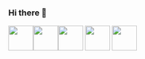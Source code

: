 ### Hi there 👋

<!--
**fsentin/fsentin** is a ✨ _special_ ✨ repository because its `README.md` (this file) appears on your GitHub profile.

Here are some ideas to get you started:

- 🔭 I’m currently working on ...
- 🌱 I’m currently learning ...
- 👯 I’m looking to collaborate on ...
- 🤔 I’m looking for help with ...
- 💬 Ask me about ...
- 📫 How to reach me: ...
- 😄 Pronouns: ...
- ⚡ Fun fact: ...
-->

<img height=50 src="https://cdn.jsdelivr.net/gh/devicons/devicon/icons/python/python-original.svg"/><img height=50 src="https://cdn.jsdelivr.net/gh/devicons/devicon/icons/java/java-original.svg"/><img height=50 src="https://cdn.jsdelivr.net/gh/devicons/devicon/icons/c/c-original.svg" /> <img height=50 src="https://cdn.jsdelivr.net/gh/devicons/devicon/icons/dart/dart-original.svg" /> <img height=50 src="https://cdn.jsdelivr.net/gh/devicons/devicon/icons/r/r-original.svg" />

      
          
          
          
          
